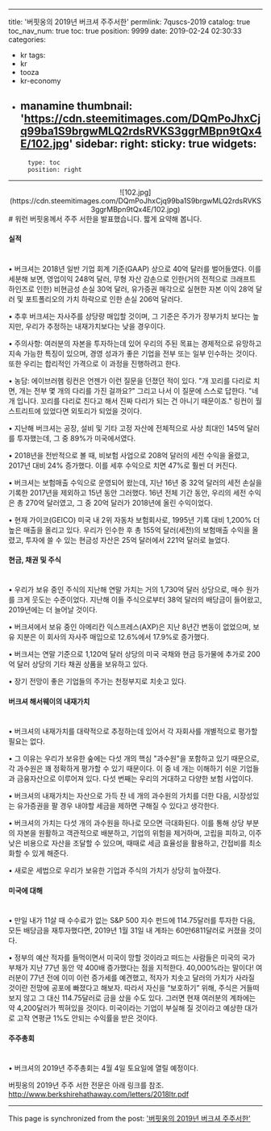 
---
title: '버핏옹의 2019년 버크셔 주주서한'
permlink: 7quscs-2019
catalog: true
toc_nav_num: true
toc: true
position: 9999
date: 2019-02-24 02:30:33
categories:
- kr
tags:
- kr
- tooza
- kr-economy
- manamine
thumbnail: 'https://cdn.steemitimages.com/DQmPoJhxCjq99ba1S9brgwMLQ2rdsRVKS3ggrMBpn9tQx4E/102.jpg'
sidebar:
    right:
        sticky: true
widgets:
    -
        type: toc
        position: right
---


<center>
![102.jpg](https://cdn.steemitimages.com/DQmPoJhxCjq99ba1S9brgwMLQ2rdsRVKS3ggrMBpn9tQx4E/102.jpg)
</center>
#
워런 버핏옹께서 주주 서한을 발표했습니다. 짧게 요약해 봅니다.

#### 실적
#
• 버크셔는 2018년 일반 기업 회계 기준(GAAP) 상으로 40억 달러를 벌어들였다. 이를 세분해 보면, 영업이익 248억 달러, 무형 자산 감손으로 인한(거의 전적으로 크래프트 하인즈로 인한) 비현금성 손실 30억 달러, 유가증권 매각으로 실현한 자본 이익 28억 달러 및 포트폴리오의 가치 하락으로 인한 손실 206억 달러다. 

• 추후 버크셔는 자사주를 상당량 매입할 것이며, 그 기준은 주가가 장부가치 보다는 높지만, 우리가 추정하는 내재가치보다는 낮을 경우이다. 

​• 주의사항: 여러분의 자본을 투자하는데 있어 우리의 주된 목표는 경제적으로 유망하고 지속 가능한 특징이 있으며, 경영 성과가 좋은 기업을 전부 또는 일부 인수하는 것이다. 또한 우리는 합리적인 가격으로 이 과정을 진행하려고 한다.

​• 농담: 에이브러햄 링컨은 언젠가 이런 질문을 던졌던 적이 있다. "개 꼬리를 다리로 치면, 개는 전부 몇 개의 다리를 가진 걸까요?" 그리고 나서 이 질문에 스스로 답한다. "네 개 입니다. 꼬리를 다리로 친다고 해서 진짜 다리가 되는 건 아니기 때문이죠." 링컨이 월스트리트에 있었다면 외토리가 되었을 것이다. 

​• 지난해 버크셔는 공장, 설비 및 기타 고정 자산에 전체적으로 사상 최대인 145억 달러를 투자했는데, 그 중 89%가 미국에서였다.

​• 2018년을 전반적으로 볼 때, 비보험 사업으로 208억 달러의 세전 수익을 올렸고, 2017년 대비 24% 증가했다. 이를 세후 수익으로 치면 47%로 훨씬 더 커진다.

​• 버크셔는 보험매출 수익으로 운영되어 왔는데, 지난 16년 중 32억 달러의 세전 손실을 기록한 2017년을 제외하고 15년 동안 그러했다. 16년 전체 기간 동안, 우리의 세전 수익은 총 270억 달러였고, 그 중 20억 달러가 2018년에 올린 수익이었다.

​• 현재 가이코(GEICO) 미국 내 2위 자동차 보험회사로, 1995년 기록 대비 1,200% 더 높은 매출을 올리고 있다. 우리가 인수한 후 총 155억 달러(세전)의 보험매출 수익을 올렸고, 투자에 쓸 수 있는 현금성 자산은 25억 달러에서 221억 달러로 늘었다.

#### 현금, 채권 및 주식
#
• 우리가 보유 중인 주식의 지난해 연말 가치는 거의 1,730억 달러 상당으로, 매수 원가를 크게 웃도는 수준이었다. 지난해 이들 주식으로부터 38억 달러의 배당금이 들어왔고, 2019년에는 더 늘어날 것이다.

​• 버크셔에서 보유 중인 아메리칸 익스프레스(AXP)은 지난 8년간 변동이 없었으며, 보유 지분은 이 회사의 자사주 매입으로 12.6%에서 17.9%로 증가했다.

​• 버크셔는 연말 기준으로 1,120억 달러 상당의 미국 국채와 현금 등가물에 추가로 200억 달러 상당의 기타 채권 상품을 보유하고 있다.

​• 장기 전망이 좋은 기업들의 주가는 천정부지로 치솟고 있다.

#### 버크셔 해서웨이의 내재가치
#
• 버크셔의 내재가치를 대략적으로 추정하는데 있어서 각 자회사를 개별적으로 평가할 필요는 없다.

• 그 이유는 우리가 보유한 숲에는 다섯 개의 핵심 "과수원"을 포함하고 있기 때문으로, 각 과수원은 꽤 정확하게 평가할 수 있기 때문이다. 이 중 네 개는 이해하기 쉬운 기업들과 금융자산으로 이루어져 있다. 다섯 번째는 우리의 거대하고 다양한 보험 사업이다.

​• 버크셔의 내재가치는 자산으로 가득 찬 네 개의 과수원의 가치를 더한 다음, 시장성있는 유가증권을 팔 경우 내야할 세금을 제하면 구해질 수 있다고 생각한다.

​• 버크셔의 가치는 다섯 개의 과수원을 하나로 모으면 극대화된다. 이를 통해 상당 부분의 자본을 원활하고 객관적으로 배분하고, 기업의 위험을 제거하며, 고립을 피하고, 이주 낮은 비용으로 자산을 조달할 수 있으며, 때때로 세금 효율성을 활용하고, 간접비를 최소화할 수 있게 해준다.

​• 새로운 세법으로 우리가 보유한 기업과 주식의 가치가 상당히 높아졌다.

#### 미국에 대해
#
• 만일 내가 11살 때 수수료가 없는 S&P 500 지수 펀드에 114.75달러를 투자한 다음, 모든 배당금을 재투자했다면, 2019년 1월 31일 내 계좌는 60만6811달러로 커졌을 것이다.

​• 정부의 예산 적자를 들먹이면서 미국이 망할 것이라고 떠드는 사람들은 미국의 국가 부채가 지난 77년 동안 약 400배 증가했다는 점을 지적한다. 40,000%라는 말이다! 여러분이 77년 전에 이미 이런 증가세를 예견했고, 적자가 치솟고 달러의 가치가 사라질 것이란 전망에 공포에 빠졌다고 해보자. 따라서 자신을 “보호하기” 위해, 주식은 거들떠 보지 않고 그 대신 114.75달러로 금을 샀을 수도 있다. 그러면 현재 여러분의 계좌에는 약 4,200달러가 찍혀있을 것이다. 미국이라는 기업이 부실해 질 것이라고 예상한 대가로 고작 연평균 1%도 안되는 수익률을 받은 것이다. 

#### 주주총회
#
• 버크셔의 2019년 주주총회는 4월 4일 토요일에 열릴 예정이다.

​버핏옹의 2019년 주주 서한 전문은 아래 링크를 참조.
http://www.berkshirehathaway.com/letters/2018ltr.pdf

- - -

This page is synchronized from the post: ['버핏옹의 2019년 버크셔 주주서한'](https://steemit.com/@pius.pius/7quscs-2019)
